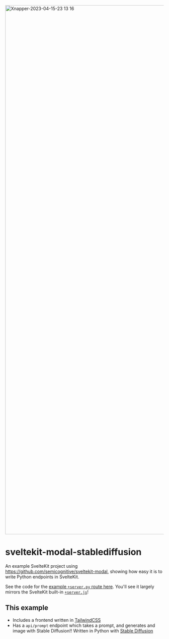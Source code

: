 <img width="1676" alt="Xnapper-2023-04-15-23 13 16" src="https://user-images.githubusercontent.com/20548516/232266073-e7cbe1b1-6af1-48a9-92b7-08e8f3a80a30.png">

# sveltekit-modal-stablediffusion

An example SvelteKit project using https://github.com/semicognitive/sveltekit-modal, showing how easy it is to write Python endpoints in SvelteKit.

See the code for the [example `+server.py` route here](src/routes/api/summarize/%2Bserver.py). You'll see it largely mirrors the SvelteKit built-in [`+server.js`](https://kit.svelte.dev/docs/routing#server)!

## This example 
- Includes a frontend written in [TailwindCSS](https://tailwindcss.com)
- Has a `api/prompt` endpoint which takes a prompt, and generates and image with Stable Diffusion!! Written in Python with [Stable Diffusion](https://github.com/CompVis/stable-diffusion)
